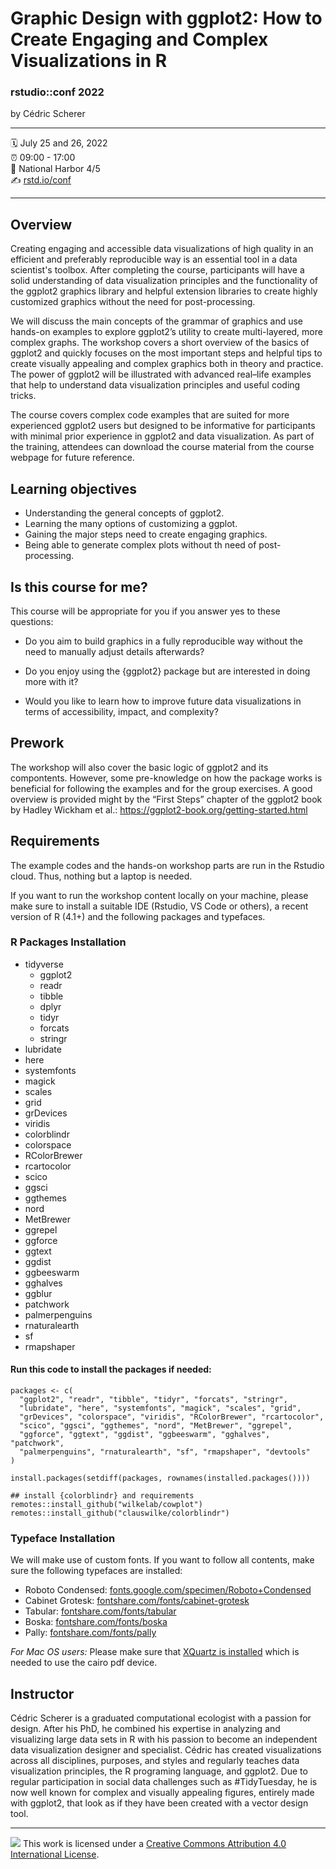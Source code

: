 # Graphic Design with ggplot2: How to Create Engaging and Complex Visualizations in R

### rstudio::conf 2022

by Cédric Scherer

------------------------------------------------------------------------

:spiral_calendar: July 25 and 26, 2022  
:alarm_clock: 09:00 - 17:00  
:hotel: National Harbor 4/5  
:writing_hand: [rstd.io/conf](http://rstd.io/conf)

------------------------------------------------------------------------

## Overview

Creating engaging and accessible data visualizations of high quality in an efficient and preferably reproducible way is an essential tool in a data scientist's toolbox. After completing the course, participants will have a solid understanding of data visualization principles and the functionality of the ggplot2 graphics library and helpful extension libraries to create highly customized graphics without the need for post-processing.

We will discuss the main concepts of the grammar of graphics and use hands-on examples to explore ggplot2’s utility to create multi-layered, more complex graphs. The workshop covers a short overview of the basics of ggplot2 and quickly focuses on the most important steps and helpful tips to create visually appealing and complex graphics both in theory and practice. The power of ggplot2 will be illustrated with advanced real–life examples that help to understand data visualization principles and useful coding tricks.

The course covers complex code examples that are suited for more experienced ggplot2 users but designed to be informative for participants with minimal prior experience in ggplot2 and data visualization. As part of the training, attendees can download the course material from the course webpage for future reference.

## Learning objectives

-   Understanding the general concepts of ggplot2.
-   Learning the many options of customizing a ggplot.
-   Gaining the major steps need to create engaging graphics.
-   Being able to generate complex plots without th need of post-processing.

## Is this course for me?

This course will be appropriate for you if you answer yes to these questions:

-   Do you aim to build graphics in a fully reproducible way without the need to manually adjust details afterwards?

-   Do you enjoy using the {ggplot2} package but are interested in doing more with it?

-   Would you like to learn how to improve future data visualizations in terms of accessibility, impact, and complexity?

## Prework

The workshop will also cover the basic logic of ggplot2 and its compontents. However, some pre-knowledge on how the package works is beneficial for following the examples and for the group exercises. A good overview is provided might by the “First Steps” chapter of the ggplot2 book by Hadley Wickham et al.: <https://ggplot2-book.org/getting-started.html>

## Requirements

The example codes and the hands-on workshop parts are run in the Rstudio cloud. Thus, nothing but a laptop is needed.

If you want to run the workshop content locally on your machine, please make sure to install a suitable IDE (Rstudio, VS Code or others), a recent version of R (4.1+) and the following packages and typefaces.

### R Packages Installation

-   tidyverse
    -   ggplot2
    -   readr
    -   tibble
    -   dplyr
    -   tidyr
    -   forcats
    -   stringr
-   lubridate
-   here
-   systemfonts
-   magick
-   scales
-   grid
-   grDevices
-   viridis
-   colorblindr
-   colorspace
-   RColorBrewer
-   rcartocolor
-   scico
-   ggsci
-   ggthemes
-   nord
-   MetBrewer
-   ggrepel
-   ggforce
-   ggtext
-   ggdist
-   ggbeeswarm
-   gghalves
-   ggblur
-   patchwork
-   palmerpenguins
-   rnaturalearth
-   sf
-   rmapshaper

#### Run this code to install the packages if needed:

    packages <- c(
      "ggplot2", "readr", "tibble", "tidyr", "forcats", "stringr",
      "lubridate", "here", "systemfonts", "magick", "scales", "grid",
      "grDevices", "colorspace", "viridis", "RColorBrewer", "rcartocolor",
      "scico", "ggsci", "ggthemes", "nord", "MetBrewer", "ggrepel",
      "ggforce", "ggtext", "ggdist", "ggbeeswarm", "gghalves", "patchwork", 
      "palmerpenguins", "rnaturalearth", "sf", "rmapshaper", "devtools"
    )

    install.packages(setdiff(packages, rownames(installed.packages())))  

    ## install {colorblindr} and requirements
    remotes::install_github("wilkelab/cowplot")
    remotes::install_github("clauswilke/colorblindr")

### Typeface Installation

We will make use of custom fonts. If you want to follow all contents, make sure the following typefaces are installed:

-   Roboto Condensed: [fonts.google.com/specimen/Roboto+Condensed](www.fonts.google.com/specimen/Roboto+Condensed)
-   Cabinet Grotesk: [fontshare.com/fonts/cabinet-grotesk](www.fontshare.com/fonts/cabinet-grotesk)
-   Tabular: [fontshare.com/fonts/tabular](www.fontshare.com/fonts/tabular)
-   Boska: [fontshare.com/fonts/boska](www.fontshare.com/fonts/boska)
-   Pally: [fontshare.com/fonts/pally](www.fontshare.com/fonts/pally)

*For Mac OS users:* Please make sure that [XQuartz is installed](https://www.xquartz.org/) which is needed to use the cairo pdf device.

## Instructor

Cédric Scherer is a graduated computational ecologist with a passion for design. After his PhD, he combined his expertise in analyzing and visualizing large data sets in R with his passion to become an independent data visualization designer and specialist. Cédric has created visualizations across all disciplines, purposes, and styles and regularly teaches data visualization principles, the R programing language, and ggplot2. Due to regular participation in social data challenges such as #TidyTuesday, he is now well known for complex and visually appealing figures, entirely made with ggplot2, that look as if they have been created with a vector design tool.

------------------------------------------------------------------------

![](https://i.creativecommons.org/l/by/4.0/88x31.png) This work is licensed under a [Creative Commons Attribution 4.0 International License](https://creativecommons.org/licenses/by/4.0/).

